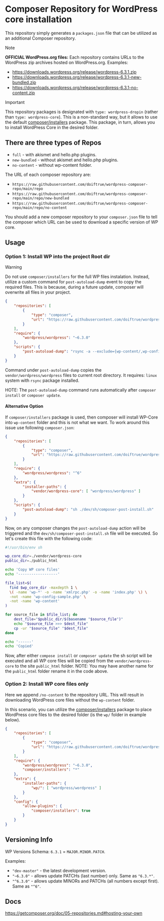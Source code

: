 Composer Repository for WordPress core installation
==================================================

This repository simply generates a `packages.json` file that can be utilized as an additional Composer repository.

> [!NOTE]
> **OFFICIAL WordPress.org files:** Each repository contains URLs to the WordPress zip archives hosted on WordPress.org. Examples:
> - https://downloads.wordpress.org/release/wordpress-6.3.1.zip
> - https://downloads.wordpress.org/release/wordpress-6.3.1-new-bundled.zip
> - https://downloads.wordpress.org/release/wordpress-6.3.1-no-content.zip

> [!IMPORTANT]  
> This repository packages is designated with `type: wordpress-dropin` (rather than `type: wordpress-core`). This is a non-standard way, but it allows to use the default [composer/installers](https://github.com/composer/installers) package. This package, in turn, allows you to install WordPress Core in the desired folder.

There are three types of Repos
-------------------------------
- `full` - with akismet and hello.php plugins.
- `new-bundled` - without akismet and hello.php plugins.
- `no-content` - without wp-content folder.

The URL of each composer repository are:
- `https://raw.githubusercontent.com/doiftrue/wordpress-composer-repo/main/repo`
- `https://raw.githubusercontent.com/doiftrue/wordpress-composer-repo/main/repo/new-bundled`
- `https://raw.githubusercontent.com/doiftrue/wordpress-composer-repo/main/repo/no-content`

You should add a new composer repository to your `composer.json` file to tell the composer which URL can be used to download a specific version of WP core.


Usage
-----

### Option 1: Install WP into the project Root dir

> [!WARNING]
> Do not use `composer/installers` for the full WP files instalation. Instead, utilize a custom command for `post-autoload-dump` event to copy the required files. This is because, during a future update, composer will overwrite all files in your project.

```json
{
    "repositories": [
        {
            "type": "composer",
            "url": "https://raw.githubusercontent.com/doiftrue/wordpress-composer-repo/main/repo/new-bundled"
        }
    ],
    "require": {
        "wordpress/wordpress": "~6.3.0"
    },
    "scripts": {
        "post-autoload-dump": "rsync -a --exclude={wp-content/,wp-config-sample.php} ./vendor/wordpress/wordpress/* ./"
    }
}
```

Command under `post-autoload-dump` copies the `vendor/wordpress/wordpress` files to current root directory. It requires: `linux` system with `rsync` package installed.

HOTE: The `post-autoload-dump` command runs automatically after `composer install` or `composer update`.


#### Alternative Option 

If `composer/installers` package is used, then composer will install WP-Core into `wp-content` folder and this is not what we want. To work around this issue use following `composer.json`:

```json
{
    "repositories": [
        {
            "type": "composer",
            "url": "https://raw.githubusercontent.com/doiftrue/wordpress-composer-repo/main/repo/no-content"
        }
    ],
    "require": {
        "wordpress/wordpress": "^6"
    },
	"extra": {
		"installer-paths": {
			"vendor/wordpress-core": [ "wordpress/wordpress" ]
		}
	},
    "scripts": {
        "post-autoload-dump": "sh ./dev/sh/composer-post-install.sh"
    }
}
```
Now, on any composer changes the `post-autoload-dump` action will be triggered and the `dev/sh/composer-post-install.sh` file will be executed. So let's create this file with the following code:

```sh
#!/usr/bin/env sh

wp_core_dir=./vendor/wordpress-core
public_dir=./public_html

echo 'Copy WP core files'
echo '------------------'

file_list=$(
  find $wp_core_dir -maxdepth 1 \
  \( -name 'wp-*' -o -name 'xmlrpc.php' -o -name 'index.php' \) \
  -not -name 'wp-config-sample.php' \
  -not -name 'wp-content'
)

for source_file in $file_list; do
	dest_file="$public_dir/$(basename "$source_file")"
	echo "$source_file >>> $dest_file"
	cp -ur "$source_file" "$dest_file"
done

echo '------'
echo 'Copied'
```

Now, after either `compose install` or `composer update` the sh script will be executed and all WP core files will be copied from the `vendor/wordpress-core` to the site `public_html` folder. 
NOTE: You may have another name for the `public_html` folder rename it in the code above.


### Option 2: Install WP core files only

Here we append `/no-content` to the repository URL. This will result in downloading WordPress core files without the `wp-content` folder.

In this scenario, you can utilize the [composer/installers](https://github.com/composer/installers) package to place WordPress core files to the desired folder (is the `wp/` folder in example below).

```json
{
    "repositories": [
        {
            "type": "composer",
            "url": "https://raw.githubusercontent.com/doiftrue/wordpress-composer-repo/main/repo/no-content"
        }
    ],
    "require": {
        "wordpress/wordpress": "~6.3.0",
        "composer/installers": "*"
    },
    "extra": {
        "installer-paths": {
            "wp/": [ "wordpress/wordpress" ]
        }
    },
    "config": {
        "allow-plugins": {
            "composer/installers": true
        }
    }
}
```


Versioning Info
---------------

WP Versions Schema: `6.3.1` = `MAJOR.MINOR.PATCH`.

Examples:
- `"dev-master"` - the latest development version.
- `"~6.3.0"` - allows update PATCHs (last number) only. Same as `"6.3.*"`.
- `"^6.3.0"` - allows update MINORs and PATCHs (all numbers except first). Same as `"^6"`.




Docs
----
https://getcomposer.org/doc/05-repositories.md#hosting-your-own
